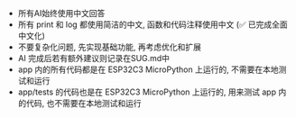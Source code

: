 - 所有AI始终使用中文回答
- 所有 print 和 log 都使用简洁的中文,  函数和代码注释使用中文 (✅ 已完成全面中文化)
- 不要复杂化问题, 先实现基础功能, 再考虑优化和扩展
- AI 完成后若有额外建议则记录在SUG.md中
- app 内的所有代码都是在 ESP32C3 MicroPython 上运行的, 不需要在本地测试和运行
- app/tests 的代码也是在 ESP32C3 MicroPython 上运行的,  用来测试 app 内的代码, 也不需要在本地测试和运行